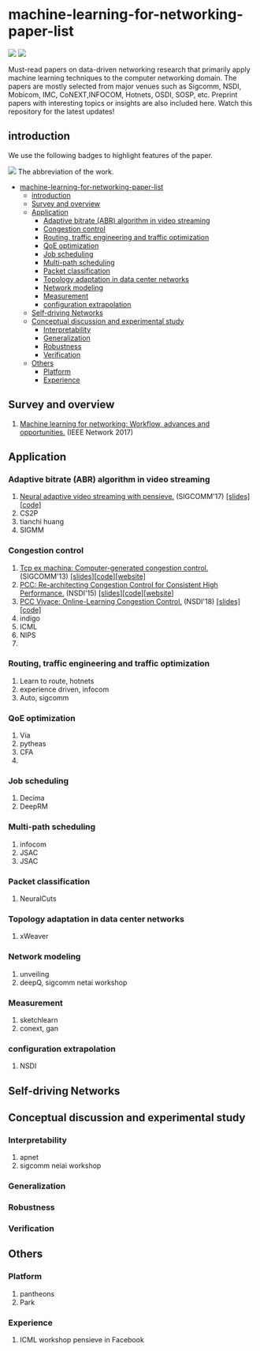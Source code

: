 # machine-learning-for-networking-paper-list

![](https://img.shields.io/github/last-commit/MoweiWang/machine-learning-for-networking-paper-list?color=green) ![](https://img.shields.io/badge/PaperNumber-5-brightgreen)

Must-read papers on data-driven networking research that primarily apply machine learning techniques to the computer networking domain. The papers are mostly selected from major venues such as Sigcomm, NSDI, Mobicom, IMC, CoNEXT,INFOCOM, Hotnets, OSDI, SOSP, etc. Preprint papers with interesting topics or insights are also included here. Watch this repository for the latest updates!

## introduction

<!-- This is a paper list about data-driven networks. Different from traditional fine-tuning that uses an explicit classifier, prompt-based tuning directly uses the pre-trained models to conduct the pre-training tasks for classification or regression. -->

We use the following badges to highlight features of the paper.


![](https://img.shields.io/badge/pensieve-blue) The abbreviation of the work.

<!-- ![](https://img.shields.io/badge/Continous_Template-red) The key features in terms of prompt learning used in the work.

![](https://img.shields.io/badge/Generation-brown) The main explored task of the work.

![](https://img.shields.io/badge/Analysis-green) The main explored property of prompt learning methods in the work. -->


- [machine-learning-for-networking-paper-list](#machine-learning-for-networking-paper-list)
  - [introduction](#introduction)
  - [Survey and overview](#survey-and-overview)
  - [Application](#application)
    - [Adaptive bitrate (ABR) algorithm in video streaming](#adaptive-bitrate-abr-algorithm-in-video-streaming)
    - [Congestion control](#congestion-control)
    - [Routing, traffic engineering and traffic optimization](#routing-traffic-engineering-and-traffic-optimization)
    - [QoE optimization](#qoe-optimization)
    - [Job scheduling](#job-scheduling)
    - [Multi-path scheduling](#multi-path-scheduling)
    - [Packet classification](#packet-classification)
    - [Topology adaptation in data center networks](#topology-adaptation-in-data-center-networks)
    - [Network modeling](#network-modeling)
    - [Measurement](#measurement)
    - [configuration extrapolation](#configuration-extrapolation)
  - [Self-driving Networks](#self-driving-networks)
  - [Conceptual discussion and experimental study](#conceptual-discussion-and-experimental-study)
    - [Interpretability](#interpretability)
    - [Generalization](#generalization)
    - [Robustness](#robustness)
    - [Verification](#verification)
  - [Others](#others)
    - [Platform](#platform)
    - [Experience](#experience)


## Survey and overview
1. [Machine learning for networking: Workflow, advances and opportunities.](https://ieeexplore.ieee.org/abstract/document/8121867 "machine learning for networking") (IEEE Network 2017)


## Application

### Adaptive bitrate (ABR) algorithm in video streaming
1. [Neural adaptive video streaming with pensieve.](https://dl.acm.org/authorize.cfm?key=N33908 "Pensieve") (SIGCOMM'17) [[slides]](https://conferences.sigcomm.org/sigcomm/2017/files/program/ts-5-2-pensieve.pptx "Pensieve slides")[[code]](https://github.com/hongzimao/pensieve "Pensieve code")
2. CS2P
3. tianchi huang
4. SIGMM

### Congestion control
1. [Tcp ex machina: Computer-generated congestion control.](https://conferences.sigcomm.org/sigcomm/2013/papers/sigcomm/p123.pdf "Remy") (SIGCOMM'13) [[slides]](https://conferences.sigcomm.org/sigcomm/2013/slides/sigcomm/12.pdf "Remy slides")[[code]](https://github.com/tcpexmachina/remy "Remy code")[[website]](http://web.mit.edu/remy/ "Remy website")
2. [PCC: Re-architecting Congestion Control for Consistent High Performance.](https://www.usenix.org/system/files/conference/nsdi15/nsdi15-paper-dong.pdf "PCC") (NSDI'15) [[slides]](https://www.usenix.org/sites/default/files/conference/protected-files/nsdi15_slides_dong.pdf "PCC slides")[[code]](https://github.com/PCCproject "PCC code")[[website]](https://modong.github.io/pcc-page/ "PCC website")
3. [PCC Vivace: Online-Learning Congestion Control.](https://www.usenix.org/system/files/conference/nsdi18/nsdi18-dong.pdf "PCC Vivace") (NSDI'18) [[slides]](https://www.usenix.org/sites/default/files/conference/protected-files/nsdi18_slides_dong.pdf "PCC Vivace slides")[[code]](https://github.com/PCCproject/PCC-Kernel "PCC Vivace code")
4. indigo
5. ICML
6. NIPS
7.

<!-- Puffer  -->

### Routing, traffic engineering and traffic optimization
1. Learn to route, hotnets
2. experience driven, infocom
3. Auto, sigcomm
<!-- 4. Online flow size prediction for improved network routing, ICNP'16 workshop -->

### QoE optimization
1. Via
2. pytheas
3. CFA
4.

### Job scheduling
1. Decima
2. DeepRM

### Multi-path scheduling
1. infocom
2. JSAC
3. JSAC


### Packet classification
1. NeuralCuts


### Topology adaptation in data center networks
1. xWeaver


### Network modeling
1. unveiling
2. deepQ, sigcomm netai workshop

### Measurement
1. sketchlearn
2. conext, gan

### configuration extrapolation
1. NSDI

## Self-driving Networks

## Conceptual discussion and experimental study

### Interpretability
1. apnet
2. sigcomm neiai workshop

### Generalization

### Robustness

### Verification

## Others

### Platform
1. pantheons
2. Park

### Experience
1. ICML workshop pensieve in Facebook

<!-- # Conference and Journal -->